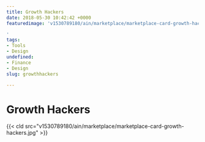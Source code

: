 ```yaml
---
title: Growth Hackers
date: 2018-05-30 10:42:42 +0000
featuredimage: 'v1530789180/ain/marketplace/marketplace-card-growth-hackers.jpg

'
tags:
- Tools
- Design
undefined:
- Finance
- Design
slug: growthhackers

---
```

# Growth Hackers

{{< cld src="v1530789180/ain/marketplace/marketplace-card-growth-hackers.jpg" >}}